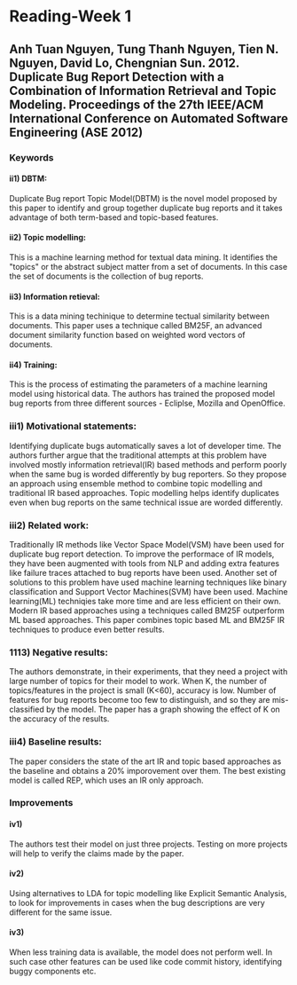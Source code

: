 # Reading-Week 1

## Anh Tuan Nguyen, Tung Thanh Nguyen, Tien N. Nguyen, David Lo, Chengnian Sun. 2012. Duplicate Bug Report Detection with a Combination of Information Retrieval and Topic Modeling. Proceedings of the 27th IEEE/ACM International Conference on Automated Software Engineering (ASE 2012)

### Keywords
#### ii1) DBTM:
Duplicate Bug report Topic Model(DBTM) is the novel model proposed by this paper to identify and group together duplicate bug reports and it takes advantage of both term-based and topic-based features.
#### ii2) Topic modelling: 
This is a machine learning method for textual data mining. It identifies the "topics" or the abstract subject matter from a set of documents. In this case the set of documents is the collection of bug reports.
#### ii3) Information retieval: 
This is a data mining techinique to determine tectual similarity between documents. This paper uses a technique called BM25F, an advanced document similarity function based on weighted word vectors of documents.
#### ii4) Training: 
This is the process of estimating the parameters of a machine learning model using historical data. The authors has trained the proposed model bug reports from three different sources - Ecliplse, Mozilla and OpenOffice.

### iii1) Motivational statements: 
Identifying duplicate bugs automatically saves a lot of developer time. The authors further argue that the traditional attempts at this problem have involved mostly information retrieval(IR) based methods and perform poorly when the same bug is worded differently by bug reporters. So they propose an approach using ensemble method to combine topic modelling and traditional IR based approaches. Topic modelling helps identify duplicates even when bug reports on the same technical issue are worded differently.
### iii2) Related work: 
Traditionally IR methods like Vector Space Model(VSM) have been used for duplicate bug report detection. To improve the performace of IR models, they have been augmented with tools from NLP and adding extra features like failure traces attached to bug reports have been used. Another set of solutions to this problem have used machine learning techniques like binary classification and Support Vector Machines(SVM) have been used. Machine learning(ML) techniqies take more time and are less efficient on their own. Modern IR based approaches using a techniques called BM25F outperform ML based approaches. This paper combines topic based ML and BM25F IR techniques to produce even better results.
### 1113) Negative results:
The authors demonstrate, in their experiments, that they need a project with large number of topics for their model to  work. When K, the number of topics/features in the project is small (K<60), accuracy is low. Number of features for bug reports become too few to
distinguish, and so they are mis-classified by the model. The paper has a graph showing the effect of K on the accuracy of the results.
### iii4) Baseline results:
The paper considers the state of the art IR and topic based approaches as the baseline and obtains a 20% imporovement over them. The best existing model is called REP, which uses an IR only approach. 

### Improvements
#### iv1)
The authors test their model on just three projects. Testing on more projects will help to verify the claims made by the paper.
#### iv2)
Using alternatives to LDA for topic modelling like Explicit Semantic Analysis, to look for improvements in cases when the bug descriptions are very different for the same issue.
#### iv3) 
When less training data is available, the model does not perform well. In such case other features can be used like code commit history, identifying buggy components etc. 
